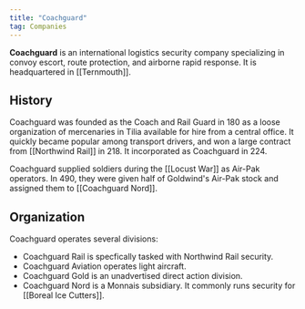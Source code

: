 ```yaml
---
title: "Coachguard"
tag: Companies
---
```


**Coachguard** is an international logistics security company specializing in convoy escort, route protection, and airborne rapid response. It is headquartered in [[Ternmouth]].

## History 

Coachguard was founded as the Coach and Rail Guard in 180 as a loose organization of mercenaries in Tilia available for hire from a central office. It quickly became popular among transport drivers, and won a large contract from [[Northwind Rail]] in 218. It incorporated as Coachguard in 224.

Coachguard supplied soldiers during the [[Locust War]] as Air-Pak operators. In 490, they were given half of Goldwind's Air-Pak stock and assigned them to [[Coachguard Nord]].

## Organization

Coachguard operates several divisions:

- Coachguard Rail is specfically tasked with Northwind Rail security.
- Coachguard Aviation operates light aircraft.
- Coachguard Gold is an unadvertised direct action division.
- Coachguard Nord is a Monnais subsidiary. It commonly runs security for [[Boreal Ice Cutters]].
